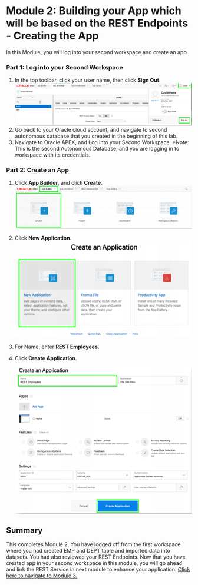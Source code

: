 # Module 2: Building your App which will be based on the REST Endpoints - Creating the App
In this Module, you will log into your second workspace and create an app. 
### **Part 1**: Log into your Second Workspace

1. In the top toolbar, click your user name, then click **Sign Out**. 
    ![](images/2/sign-out.png)
2. Go back to your Oracle cloud account, and navigate to second autonomous database that you created in the beginning of this lab.
3. Navigate to Oracle APEX, and Log into your Second Workspace.
*Note: This is the second Autonomous Database, and you are logging in to workspace with its credentials.

### **Part 2**: Create an App  

1. Click **App Builder**, and click **Create**. 
    ![](images/2/click-create.png)
2. Click **New Application**. 
    ![](images/2/new-application.png)
3. For Name, enter **REST Employees**.
4. Click **Create Application**.

    ![](images/2/click-create-application.png)

## Summary

This completes Module 2. You have logged off from the first workspace where you had created EMP and DEPT table and imported data into datasets. You had also reviewed your REST Endpoints. Now that you have created app in your second workspace in this module, you will go ahead and link the REST Service in next module to enhance your application. [Click here to navigate to Module 3.](3-linking-the-rest-service-defined-in-the-first-workspace-adding-a-web-source-for-emp.md)